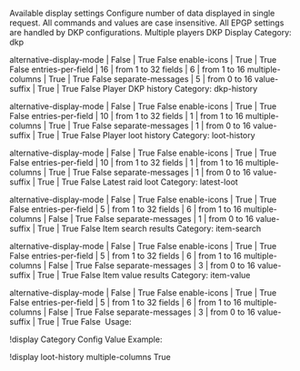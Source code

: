 Available display settings
Configure number of data displayed in single request. All commands and values are case insensitive. All EPGP settings are handled by DKP configurations.
Multiple players DKP Display
Category: dkp

alternative-display-mode | False | True False
enable-icons             | True  | True False
entries-per-field        |    16 | from 1 to 32
fields                   |     6 | from 1 to 16
multiple-columns         | True  | True False
separate-messages        |     5 | from 0 to 16
value-suffix             | True  | True False
Player DKP history
Category: dkp-history

alternative-display-mode | False | True False
enable-icons             | True  | True False
entries-per-field        |    10 | from 1 to 32
fields                   |     1 | from 1 to 16
multiple-columns         | True  | True False
separate-messages        |     1 | from 0 to 16
value-suffix             | True  | True False
Player loot history
Category: loot-history

alternative-display-mode | False | True False
enable-icons             | True  | True False
entries-per-field        |    10 | from 1 to 32
fields                   |     1 | from 1 to 16
multiple-columns         | True  | True False
separate-messages        |     1 | from 0 to 16
value-suffix             | True  | True False
Latest raid loot
Category: latest-loot

alternative-display-mode | False | True False
enable-icons             | True  | True False
entries-per-field        |     5 | from 1 to 32
fields                   |     6 | from 1 to 16
multiple-columns         | False | True False
separate-messages        |     1 | from 0 to 16
value-suffix             | True  | True False
Item search results
Category: item-search

alternative-display-mode | False | True False
enable-icons             | True  | True False
entries-per-field        |     5 | from 1 to 32
fields                   |     6 | from 1 to 16
multiple-columns         | False | True False
separate-messages        |     3 | from 0 to 16
value-suffix             | True  | True False
Item value results
Category: item-value

alternative-display-mode | False | True False
enable-icons             | True  | True False
entries-per-field        |     5 | from 1 to 32
fields                   |     6 | from 1 to 16
multiple-columns         | False | True False
separate-messages        |     3 | from 0 to 16
value-suffix             | True  | True False
​
Usage:

!display Category Config Value
Example:

!display loot-history multiple-columns True